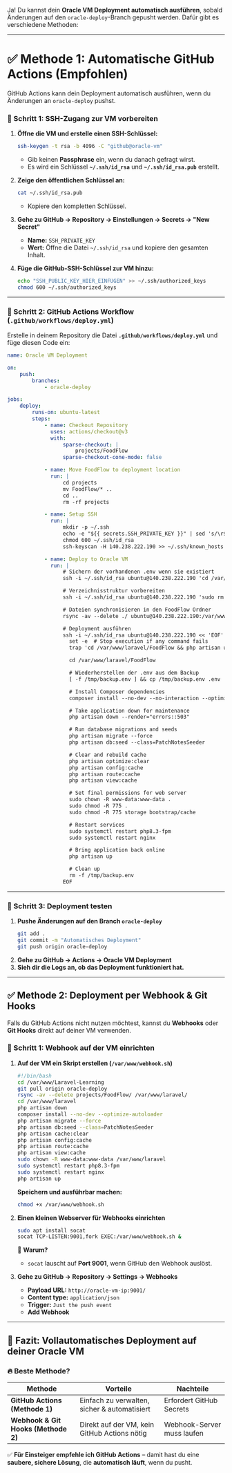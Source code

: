 Ja! Du kannst dein **Oracle VM Deployment automatisch ausführen**, sobald Änderungen auf den `oracle-deploy`-Branch gepusht werden. Dafür gibt es verschiedene Methoden:

---

# **✅ Methode 1: Automatische GitHub Actions (Empfohlen)**
GitHub Actions kann dein Deployment automatisch ausführen, wenn du Änderungen an `oracle-deploy` pushst.

### **📌 Schritt 1: SSH-Zugang zur VM vorbereiten**
1. **Öffne die VM und erstelle einen SSH-Schlüssel:**
   ```sh
   ssh-keygen -t rsa -b 4096 -C "github@oracle-vm"
   ```
    - Gib keinen **Passphrase** ein, wenn du danach gefragt wirst.
    - Es wird ein Schlüssel **`~/.ssh/id_rsa`** und **`~/.ssh/id_rsa.pub`** erstellt.

2. **Zeige den öffentlichen Schlüssel an:**
   ```sh
   cat ~/.ssh/id_rsa.pub
   ```
    - Kopiere den kompletten Schlüssel.

3. **Gehe zu GitHub → Repository → Einstellungen → Secrets → "New Secret"**
    - **Name:** `SSH_PRIVATE_KEY`
    - **Wert:** Öffne die Datei `~/.ssh/id_rsa` und kopiere den gesamten Inhalt.

4. **Füge die GitHub-SSH-Schlüssel zur VM hinzu:**
   ```sh
   echo "SSH_PUBLIC_KEY_HIER_EINFÜGEN" >> ~/.ssh/authorized_keys
   chmod 600 ~/.ssh/authorized_keys
   ```

---

### **📌 Schritt 2: GitHub Actions Workflow (`.github/workflows/deploy.yml`)**
Erstelle in deinem Repository die Datei **`.github/workflows/deploy.yml`** und füge diesen Code ein:

```yaml
name: Oracle VM Deployment

on:
    push:
        branches:
            - oracle-deploy

jobs:
    deploy:
        runs-on: ubuntu-latest
        steps:
            - name: Checkout Repository
              uses: actions/checkout@v3
              with:
                  sparse-checkout: |
                      projects/FoodFlow
                  sparse-checkout-cone-mode: false

            - name: Move FoodFlow to deployment location
              run: |
                  cd projects
                  mv FoodFlow/* ..
                  cd ..
                  rm -rf projects

            - name: Setup SSH
              run: |
                  mkdir -p ~/.ssh
                  echo -e "${{ secrets.SSH_PRIVATE_KEY }}" | sed 's/\r$//' > ~/.ssh/id_rsa
                  chmod 600 ~/.ssh/id_rsa
                  ssh-keyscan -H 140.238.222.190 >> ~/.ssh/known_hosts

            - name: Deploy to Oracle VM
              run: |
                  # Sichern der vorhandenen .env wenn sie existiert
                  ssh -i ~/.ssh/id_rsa ubuntu@140.238.222.190 'cd /var/www/laravel/FoodFlow && [ -f .env ] && cp .env /tmp/backup.env || true'

                  # Verzeichnisstruktur vorbereiten
                  ssh -i ~/.ssh/id_rsa ubuntu@140.238.222.190 'sudo rm -rf /var/www/laravel/FoodFlow && sudo mkdir -p /var/www/laravel/FoodFlow && sudo chown -R ubuntu:ubuntu /var/www/laravel/FoodFlow'

                  # Dateien synchronisieren in den FoodFlow Ordner
                  rsync -av --delete ./ ubuntu@140.238.222.190:/var/www/laravel/FoodFlow/

                  # Deployment ausführen
                  ssh -i ~/.ssh/id_rsa ubuntu@140.238.222.190 << 'EOF'
                    set -e  # Stop execution if any command fails
                    trap 'cd /var/www/laravel/FoodFlow && php artisan up' EXIT  # Ensure app goes back online

                    cd /var/www/laravel/FoodFlow

                    # Wiederherstellen der .env aus dem Backup
                    [ -f /tmp/backup.env ] && cp /tmp/backup.env .env

                    # Install Composer dependencies
                    composer install --no-dev --no-interaction --optimize-autoloader

                    # Take application down for maintenance
                    php artisan down --render="errors::503"

                    # Run database migrations and seeds
                    php artisan migrate --force
                    php artisan db:seed --class=PatchNotesSeeder

                    # Clear and rebuild cache
                    php artisan optimize:clear
                    php artisan config:cache
                    php artisan route:cache
                    php artisan view:cache

                    # Set final permissions for web server
                    sudo chown -R www-data:www-data .
                    sudo chmod -R 775 .
                    sudo chmod -R 775 storage bootstrap/cache

                    # Restart services
                    sudo systemctl restart php8.3-fpm
                    sudo systemctl restart nginx

                    # Bring application back online
                    php artisan up

                    # Clean up
                    rm -f /tmp/backup.env
                  EOF
```

---

### **📌 Schritt 3: Deployment testen**
1. **Pushe Änderungen auf den Branch `oracle-deploy`**
   ```sh
   git add .
   git commit -m "Automatisches Deployment"
   git push origin oracle-deploy
   ```
2. **Gehe zu GitHub → Actions → Oracle VM Deployment**
3. **Sieh dir die Logs an, ob das Deployment funktioniert hat.**

---

## **✅ Methode 2: Deployment per Webhook & Git Hooks**
Falls du GitHub Actions nicht nutzen möchtest, kannst du **Webhooks** oder **Git Hooks** direkt auf deiner VM verwenden.

### **📌 Schritt 1: Webhook auf der VM einrichten**
1. **Auf der VM ein Skript erstellen (`/var/www/webhook.sh`)**
   ```sh
   #!/bin/bash
   cd /var/www/Laravel-Learning
   git pull origin oracle-deploy
   rsync -av --delete projects/FoodFlow/ /var/www/laravel/
   cd /var/www/laravel
   php artisan down
   composer install --no-dev --optimize-autoloader
   php artisan migrate --force
   php artisan db:seed --class=PatchNotesSeeder
   php artisan cache:clear
   php artisan config:cache
   php artisan route:cache
   php artisan view:cache
   sudo chown -R www-data:www-data /var/www/laravel
   sudo systemctl restart php8.3-fpm
   sudo systemctl restart nginx
   php artisan up
   ```
   **Speichern und ausführbar machen:**
   ```sh
   chmod +x /var/www/webhook.sh
   ```

2. **Einen kleinen Webserver für Webhooks einrichten**
   ```sh
   sudo apt install socat
   socat TCP-LISTEN:9001,fork EXEC:/var/www/webhook.sh &
   ```
   📌 **Warum?**
    - `socat` lauscht auf **Port 9001**, wenn GitHub den Webhook auslöst.

3. **Gehe zu GitHub → Repository → Settings → Webhooks**
    - **Payload URL:** `http://oracle-vm-ip:9001/`
    - **Content type:** `application/json`
    - **Trigger:** `Just the push event`
    - **Add Webhook**

---

## **🚀 Fazit: Vollautomatisches Deployment auf deiner Oracle VM**
### 🔥 **Beste Methode?**
| Methode | Vorteile | Nachteile |
|---|---|---|
| **GitHub Actions (Methode 1)** | Einfach zu verwalten, sicher & automatisiert | Erfordert GitHub Secrets |
| **Webhook & Git Hooks (Methode 2)** | Direkt auf der VM, kein GitHub Actions nötig | Webhook-Server muss laufen |

✅ **Für Einsteiger empfehle ich GitHub Actions** – damit hast du eine **saubere, sichere Lösung**, die **automatisch läuft**, wenn du pusht.
